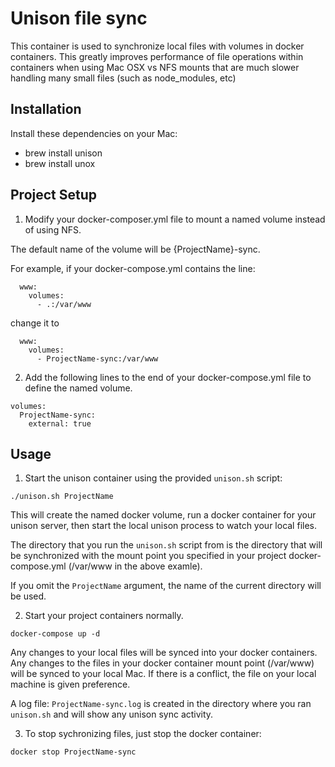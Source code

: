 # Unison file sync

This container is used to synchronize local files with volumes in docker containers.
This greatly improves performance of file operations within containers when using Mac OSX
vs NFS mounts that are much slower handling many small files (such as node_modules, etc)

## Installation

Install these dependencies on your Mac:

* brew install unison
* brew install unox

## Project Setup

1. Modify your docker-composer.yml file to mount a named volume instead of using NFS.

The default name of the volume will be {ProjectName}-sync.

For example, if your docker-compose.yml contains the line:
```
  www:
    volumes:
      - .:/var/www
```
change it to
```
  www:
    volumes:
      - ProjectName-sync:/var/www
```

2. Add the following lines to the end of your docker-compose.yml file to define the named volume.
```
volumes:
  ProjectName-sync:
    external: true
```

## Usage

1. Start the unison container using the provided ``unison.sh`` script:
```
./unison.sh ProjectName
```
This will create the named docker volume, run a docker container for your unison server,
then start the local unison process to watch your local files.

The directory that you run the ``unison.sh`` script from is the directory that will
be synchronized with the mount point you specified in your project docker-compose.yml (/var/www in the above examle).

If you omit the ``ProjectName`` argument, the name of the current directory will be used.

2. Start your project containers normally.
```
docker-compose up -d
```

Any changes to your local files will be synced into your docker containers.
Any changes to the files in your docker container mount point (/var/www) will be synced to your local Mac.
If there is a conflict, the file on your local machine is given preference.

A log file: ``ProjectName-sync.log`` is created in the directory where you ran ``unison.sh``
and will show any unison sync activity.

3. To stop sychronizing files, just stop the docker container:
```
docker stop ProjectName-sync
```
